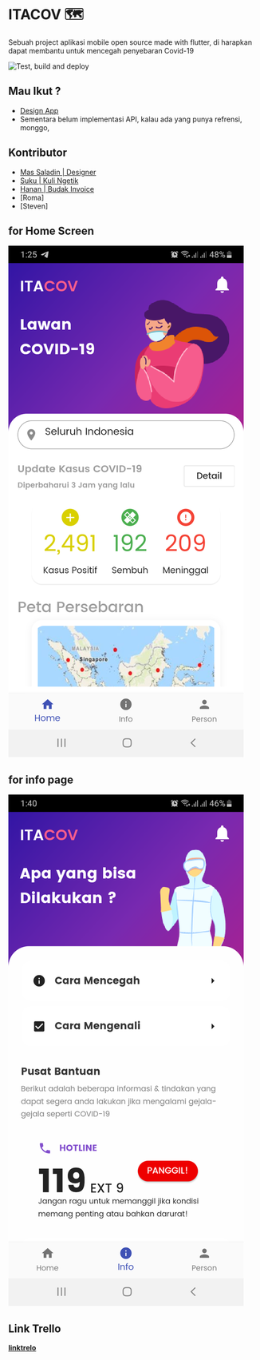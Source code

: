 # ITACOV 🗺

Sebuah project aplikasi mobile open source made with flutter, di harapkan dapat membantu untuk mencegah penyebaran Covid-19 

![Test, build and deploy](https://github.com/hananloser/itacov-flutter/workflows/Test,%20build%20and%20deploy/badge.svg)
## Mau Ikut ?
- [Design App](https://www.figma.com/file/zZdSbymxNepJGTjCe9pgP2/itacov?node-id=0%3A876)
- Sementara belum implementasi API, kalau ada yang punya refrensi, monggo,

## Kontributor
- [Mas Saladin | Designer](mailto:heysaladin@gmail.com)
- [Suku | Kuli Ngetik](mailto:ilzammulkhaq85@gmail.com)
- [Hanan | Budak Invoice](mailto:hasyrawi@gmail.com)
- [Roma]
- [Steven] 
## for Home Screen 
![screenshoot](flutter_01.png)

## for info page
![screenshoot](flutter_02.png)

## Link Trello
**[linktrelo](https://trello.com/invite/b/prPaFoco/6b7839d2f902ed0f3620f981d9391675/itacov)**

